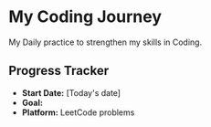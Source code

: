 # My Coding Journey

My Daily practice to strengthen my skills in Coding.

## Progress Tracker
- **Start Date:** [Today's date]
- **Goal:** 
- **Platform:** LeetCode problems
